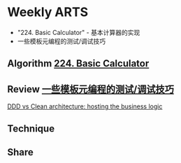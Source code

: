 # Weekly ARTS

- "224. Basic Calculator" - 基本计算器的实现
- 一些模板元编程的测试/调试技巧

## Algorithm [224. Basic Calculator](calculator.md)

## Review [一些模板元编程的测试/调试技巧](TMPDebugTricks.md)

[DDD vs Clean architecture: hosting the business logic](http://objectcode101.com/ddd-vs-clean-architecture-hosting-the-business-logic/)

## Technique

## Share
